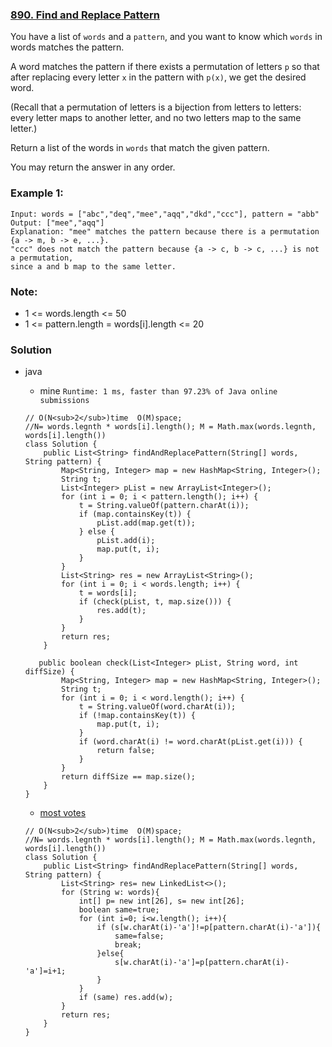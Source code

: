 ###  [890. Find and Replace Pattern](https://leetcode.com/problems/find-and-replace-pattern/)

You have a list of `words` and a `pattern`, and you want to know which `words` in words matches the pattern.

A word matches the pattern if there exists a permutation of letters `p` so that after replacing every letter `x` in the pattern with `p(x)`, we get the desired word.

(Recall that a permutation of letters is a bijection from letters to letters: every letter maps to another letter, and no two letters map to the same letter.)

Return a list of the words in `words` that match the given pattern. 

You may return the answer in any order.


### Example 1:
    Input: words = ["abc","deq","mee","aqq","dkd","ccc"], pattern = "abb"
    Output: ["mee","aqq"]
    Explanation: "mee" matches the pattern because there is a permutation {a -> m, b -> e, ...}. 
    "ccc" does not match the pattern because {a -> c, b -> c, ...} is not a permutation,
    since a and b map to the same letter.
 

### Note:
* 1 <= words.length <= 50
* 1 <= pattern.length = words[i].length <= 20


### Solution

* java  

    * mine `Runtime: 1 ms, faster than 97.23% of Java online submissions`
    ```
    // O(N<sub>2</sub>)time  O(M)space;   
    //N= words.legnth * words[i].length(); M = Math.max(words.legnth, words[i].length())
    class Solution {
        public List<String> findAndReplacePattern(String[] words, String pattern) {
            Map<String, Integer> map = new HashMap<String, Integer>();
            String t;
            List<Integer> pList = new ArrayList<Integer>();
            for (int i = 0; i < pattern.length(); i++) {
                t = String.valueOf(pattern.charAt(i));
                if (map.containsKey(t)) {
                    pList.add(map.get(t));
                } else {
                    pList.add(i);
                    map.put(t, i);
                }
            }
            List<String> res = new ArrayList<String>();
            for (int i = 0; i < words.length; i++) {
                t = words[i];
                if (check(pList, t, map.size())) {
                    res.add(t);
                }
            }
            return res;
        }

       public boolean check(List<Integer> pList, String word, int diffSize) {
            Map<String, Integer> map = new HashMap<String, Integer>();
            String t;
            for (int i = 0; i < word.length(); i++) {
                t = String.valueOf(word.charAt(i));
                if (!map.containsKey(t)) {
                    map.put(t, i);
                }
                if (word.charAt(i) != word.charAt(pList.get(i))) {
                    return false;
                }
            }
            return diffSize == map.size();
        }
    }
    ```
    
    * [most votes](https://leetcode.com/problems/find-and-replace-pattern/discuss/161266/JAVA-3ms-Clear-Code)
    ```
    // O(N<sub>2</sub>)time  O(M)space;   
    //N= words.legnth * words[i].length(); M = Math.max(words.legnth, words[i].length())
    class Solution {
        public List<String> findAndReplacePattern(String[] words, String pattern) {
            List<String> res= new LinkedList<>();
            for (String w: words){
                int[] p= new int[26], s= new int[26];
                boolean same=true;
                for (int i=0; i<w.length(); i++){
                    if (s[w.charAt(i)-'a']!=p[pattern.charAt(i)-'a']){
                        same=false;
                        break;
                    }else{
                        s[w.charAt(i)-'a']=p[pattern.charAt(i)-'a']=i+1;
                    }
                }
                if (same) res.add(w);
            }
            return res;
        }
    }
    ```
